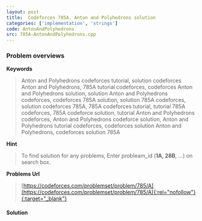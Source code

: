 ```yaml
---
layout: post
title:  Codeforces 785A. Anton and Polyhedrons solution
categories: ['implementation', 'strings']
code: AntonAndPolyhedrons
src: 785A-AntonAndPolyhedrons.cpp
---
```

### **Problem overviews**

**Keywords**
> Anton and Polyhedrons codeforces tutorial, solution codeforces Anton and Polyhedrons, 785A tutorial codeforces, codeforces Anton and Polyhedrons solution, solution Anton and Polyhedrons codeforces, codeforces 785A solution, solution 785A codeforces, solution codeforces 785A, 785A codeforces tutorial, tutorial 785A codeforces, 785A codeforce solution, tutorial Anton and Polyhedrons codeforces, Anton and Polyhedrons codeforce solution, Anton and Polyhedrons tutorial codeforces, codeforces solution Anton and Polyhedrons, codeforces solution 785A

**Hint**
> To find solution for any problems, Enter probleam_id (**1A, 28B**, ...) on search box. 

**Problems Url**
> [https://codeforces.com/problemset/problem/785/A](https://codeforces.com/problemset/problem/785/A){:rel="nofollow"}{:target="_blank"}

#### **Solution**



